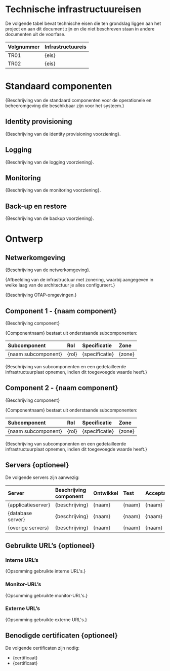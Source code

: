 # Technische infrastructuureisen

De volgende tabel bevat technische eisen die ten grondslag liggen aan het project en aan dit document zijn en die niet beschreven staan in andere documenten uit de voorfase.

| Volgnummer | Infrastructuureis |
|:-----------|:------------------|
| TR01       | {eis}             |
| TR02       | {eis}             |

# Standaard componenten

{Beschrijving van de standaard componenten voor de operationele en beheeromgeving die beschikbaar zijn voor het systeem.}

## Identity provisioning

{Beschrijving van de identity provisioning voorziening}.

## Logging

{Beschrijving van de logging voorziening}.

## Monitoring

{Beschrijving van de monitoring voorziening}.

## Back-up en restore

{Beschrijving van de backup voorziening}.

# Ontwerp

## Netwerkomgeving

{Beschrijving van de netwerkomgeving}.

{Afbeelding van de infrastructuur met zonering, waarbij aangegeven in welke laag van de architectuur je alles configureert.}

{Beschrijving OTAP-omgevingen.}

## Component 1 - {naam component}

{Beschrijving component}

{Componentnaam} bestaat uit onderstaande subcomponenten:

| Subcomponent        | Rol   | Specificatie   | Zone   |
|:--------------------|:------|:---------------|:-------|
| {naam subcomponent} | {rol} | {specificatie} | {zone} |

{Beschrijving van subcomponenten en een gedetailleerde infrastructuurplaat opnemen, indien dit toegevoegde waarde heeft.}

## Component 2 - {naam component}

{Beschrijving component}

{Componentnaam} bestaat uit onderstaande subcomponenten:

| Subcomponent        | Rol   | Specificatie   | Zone   |
|:--------------------|:------|:---------------|:-------|
| {naam subcomponent} | {rol} | {specificatie} | {zone} |

{Beschrijving van subcomponenten en een gedetailleerde infrastructuurplaat opnemen, indien dit toegevoegde waarde heeft.}

## Servers {optioneel}

De volgende servers zijn aanwezig:

| Server             | Beschrijving component | Ontwikkel | Test   | Acceptatie | Productie |
|:-------------------|:-----------------------|:----------|:-------|:-----------|:----------|
| {applicatieserver} | {beschrijving}         | {naam}    | {naam} | {naam}     | {naam}    |
| {database server}  | {beschrijving}         | {naam}    | {naam} | {naam}     | {naam}    |
| {overige servers}  | {beschrijving}         | {naam}    | {naam} | {naam}     | {naam}    |

## Gebruikte URL’s {optioneel}

### Interne URL’s

{Opsomming gebruikte interne URL's.}

### Monitor-URL’s

{Opsomming gebruikte monitor-URL's.}

### Externe URL’s

{Opsomming gebruikte externe URL's.}

## Benodigde certificaten {optioneel}

De volgende certificaten zijn nodig:

* {certificaat}
* {certificaat}
